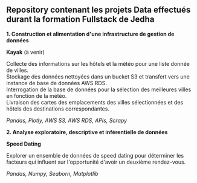 ## Repository contenant les projets Data effectués durant la formation Fullstack de Jedha

**1. Construction et alimentation d'une infrastructure de gestion de données**

**Kayak** (à venir)

Collecte des informations sur les hôtels et la météo pour une liste donnée de villes. \
Stockage des données nettoyées dans un bucket S3 et transfert vers une instance de base de données AWS RDS. \
Interrogation de la base de données pour la sélection des meilleures villes en fonction de la météo. \
Livraison des cartes des emplacements des villes sélectionnées et des hôtels des destinations correspondantes.

*Pandas, Plotly, AWS S3, AWS RDS, APIs, Scrapy*

**2. Analyse exploratoire, descriptive et inférentielle de données**

**Speed Dating**

Explorer un ensemble de données de speed dating pour déterminer les facteurs qui influent sur l'opportunité d'avoir un deuxième rendez-vous.

*Pandas, Numpy, Seaborn, Matplotlib*
